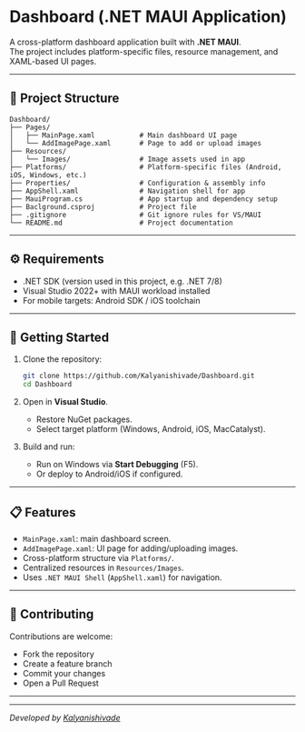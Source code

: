 # Dashboard (.NET MAUI Application)

A cross-platform dashboard application built with **.NET MAUI**.  
The project includes platform-specific files, resource management, and XAML-based UI pages.

---

## 📂 Project Structure

```text
Dashboard/
├── Pages/
│   ├── MainPage.xaml           # Main dashboard UI page
│   └── AddImagePage.xaml       # Page to add or upload images
├── Resources/
│   └── Images/                 # Image assets used in app
├── Platforms/                  # Platform-specific files (Android, iOS, Windows, etc.)
├── Properties/                 # Configuration & assembly info
├── AppShell.xaml               # Navigation shell for app
├── MauiProgram.cs              # App startup and dependency setup
├── Baclground.csproj           # Project file
├── .gitignore                  # Git ignore rules for VS/MAUI
└── README.md                   # Project documentation
```

---

## ⚙️ Requirements

- .NET SDK (version used in this project, e.g. .NET 7/8)  
- Visual Studio 2022+ with MAUI workload installed  
- For mobile targets: Android SDK / iOS toolchain  

---

## 🚀 Getting Started

1. Clone the repository:
   ```bash
   git clone https://github.com/Kalyanishivade/Dashboard.git
   cd Dashboard
   ```

2. Open in **Visual Studio**.  
   - Restore NuGet packages.  
   - Select target platform (Windows, Android, iOS, MacCatalyst).  

3. Build and run:
   - Run on Windows via **Start Debugging** (F5).  
   - Or deploy to Android/iOS if configured.  

---

## 📋 Features

- `MainPage.xaml`: main dashboard screen.  
- `AddImagePage.xaml`: UI page for adding/uploading images.  
- Cross-platform structure via `Platforms/`.  
- Centralized resources in `Resources/Images`.  
- Uses `.NET MAUI Shell` (`AppShell.xaml`) for navigation.  

---

## 🤝 Contributing

Contributions are welcome:  
- Fork the repository  
- Create a feature branch  
- Commit your changes  
- Open a Pull Request  

---


---

*Developed by [Kalyanishivade](https://github.com/Kalyanishivade)*
